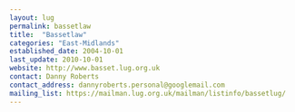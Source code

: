 ```yaml
---
layout: lug
permalink: bassetlaw
title:  "Bassetlaw"
categories: "East-Midlands"
established_date: 2004-10-01
last_update: 2010-10-01
website: http://www.basset.lug.org.uk
contact: Danny Roberts
contact_address: dannyroberts.personal@googlemail.com
mailing_list: https://mailman.lug.org.uk/mailman/listinfo/bassetlug/
---
```

